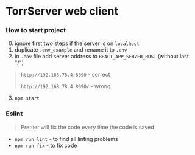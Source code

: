 # TorrServer web client

### How to start project

0. ignore first two steps if the server is on `localhost`
1. duplicate `.env_example` and rename it to `.env`
2. in `.env` file add server address to `REACT_APP_SERVER_HOST` (without last "/")
> `http://192.168.78.4:8090` - correct
>
> `http://192.168.78.4:8090/` - wrong
3. `npm start`

### Eslint
> Prettier will fix the code every time the code is saved

- `npm run lint` - to find all linting problems
- `npm run fix` - to fix code